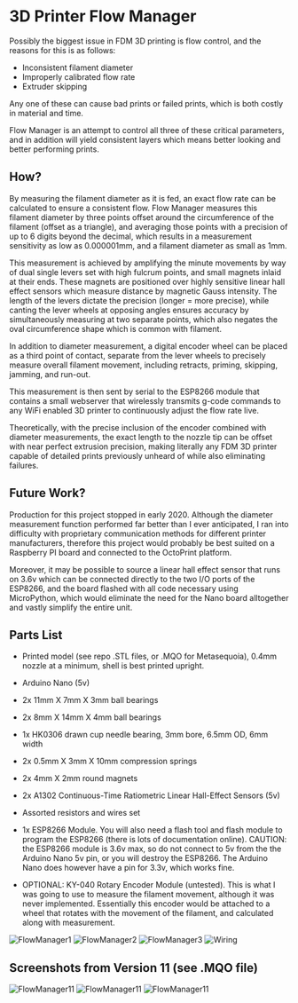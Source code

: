 # 3D Printer Flow Manager

Possibly the biggest issue in FDM 3D printing is flow control, and the reasons for this is as follows:
- Inconsistent filament diameter
- Improperly calibrated flow rate
- Extruder skipping

Any one of these can cause bad prints or failed prints, which is both costly in material and time.

Flow Manager is an attempt to control all three of these critical parameters, and in addition will yield 
consistent layers which means better looking and better performing prints.

## How?
By measuring the filament diameter as it is fed, an exact flow rate can be calculated to ensure
a consistent flow. Flow Manager measures this filament diameter by three points offset around
the circumference of the filament (offset as a triangle), and averaging those points with a 
precision of up to 6 digits beyond the decimal, which results in a measurement sensitivity 
as low as 0.000001mm, and a filament diameter as small as 1mm.

This measurement is achieved by amplifying the minute movements by way of dual single levers set with
high fulcrum points, and small magnets inlaid at their ends. These magnets are positioned over
highly sensitive linear hall effect sensors which measure distance by magnetic Gauss intensity. 
The length of the levers dictate the precision (longer = more precise), while canting the lever wheels at 
opposing angles ensures accuracy by simultaneously measuring at two separate points, which also negates the 
oval circumference shape which is common with filament.

In addition to diameter measurement, a digital encoder wheel can be placed as a third point of
contact, separate from the lever wheels to precisely measure overall filament movement, including retracts,
priming, skipping, jamming, and run-out.

This measurement is then sent by serial to the ESP8266 module that contains a small webserver that wirelessly
transmits g-code commands to any WiFi enabled 3D printer to continuously adjust the flow rate live.

Theoretically, with the precise inclusion of the encoder combined with diameter measurements, the exact length 
to the nozzle tip can be offset with near perfect extrusion precision, making literally any FDM 3D printer
capable of detailed prints previously unheard of while also eliminating failures.

## Future Work?
Production for this project stopped in early 2020. Although the diameter measurement function
performed far better than I ever anticipated, I ran into difficulty with proprietary communication
methods for different printer manufacturers, therefore this project would probably be best suited on a
Raspberry PI board and connected to the OctoPrint platform.

Moreover, it may be possible to source a linear hall effect sensor that runs on 3.6v which can be connected
directly to the two I/O ports of the ESP8266, and the board flashed with all code necessary using MicroPython,
which would eliminate the need for the Nano board alltogether and vastly simplify the entire unit.

## Parts List
- Printed model (see repo .STL files, or .MQO for Metasequoia), 0.4mm nozzle at a minimum, shell is best printed upright.
- Arduino Nano (5v)
- 2x 11mm X 7mm X 3mm ball bearings
- 2x 8mm X 14mm X 4mm ball bearings
- 1x HK0306 drawn cup needle bearing, 3mm bore, 6.5mm OD, 6mm width
- 2x 0.5mm X 3mm X 10mm compression springs
- 2x 4mm X 2mm round magnets
- 2x A1302 Continuous-Time Ratiometric Linear Hall-Effect Sensors (5v)
- Assorted resistors and wires set
- 1x ESP8266 Module. You will also need a flash tool and flash module to program the ESP8266 (there is lots of documentation online). CAUTION: the ESP8266 module is 3.6v max, so do not connect to 5v from the the Arduino Nano 5v pin, or you will destroy the ESP8266. The Arduino Nano does however have a pin for 3.3v, which works fine.

- OPTIONAL: KY-040 Rotary Encoder Module (untested). This is what I was going to use to measure the filament movement,
although it was never implemented. Essentially this encoder would be attached to a wheel that rotates with the
movement of the filament, and calculated along with measurement.

![FlowManager1](https://github.com/TimIsabella/3D_Printer_Flow_Manager/blob/main/FlowManager1.jpg)
![FlowManager2](https://github.com/TimIsabella/3D_Printer_Flow_Manager/blob/main/FlowManager2.jpg)
![FlowManager3](https://github.com/TimIsabella/3D_Printer_Flow_Manager/blob/main/FlowManager3.jpg)
![Wiring](https://github.com/TimIsabella/3D_Printer_Flow_Manager/blob/main/Arduino%20Nano%20to%20ESP8266%20wiring.jpg)

## Screenshots from Version 11 (see .MQO file)
![FlowManager11](https://github.com/TimIsabella/3D_Printer_Flow_Manager/blob/main/Version%2011-1.png)
![FlowManager11](https://github.com/TimIsabella/3D_Printer_Flow_Manager/blob/main/Version%2011-2.png)
![FlowManager11](https://github.com/TimIsabella/3D_Printer_Flow_Manager/blob/main/Version%2011-3.png)
